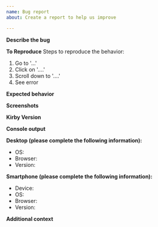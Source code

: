 ```yaml
---
name: Bug report
about: Create a report to help us improve

---
```


**Describe the bug**
<!-- A clear and concise description of what the bug is. -->

**To Reproduce**
Steps to reproduce the behavior:
1. Go to '...'
2. Click on '....'
3. Scroll down to '....'
4. See error

**Expected behavior**
<!-- A clear and concise description of what you expected to happen. -->

**Screenshots**
<!-- If applicable, add screenshots to help explain your problem. -->

**Kirby Version**
<!-- Add the Kirby version you are using. You can find the version number in `kirby/composer.json` or in the  settings view of the panel. -->

**Console output**
<!-- Please check the browser console for errors and send the output. -->

**Desktop (please complete the following information):**
 - OS: <!-- e.g. macOS -->
 - Browser: <!-- e.g. chrome, safari -->
 - Version: <!-- e.g. 22 -->

**Smartphone (please complete the following information):**
 - Device: <!-- e.g. iPhone11 -->
 - OS: <!-- e.g. iOS12.1 -->
 - Browser: <!-- e.g. stock browser, safari -->
 - Version: <!-- e.g. 22 -->

**Additional context**
<!-- Add any other context about the problem here. -->
